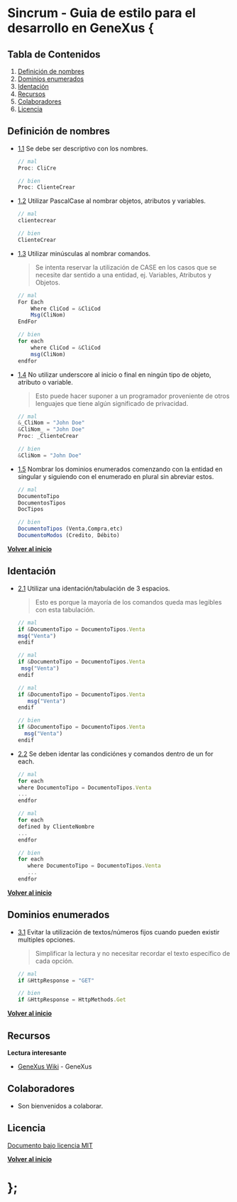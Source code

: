 # Sincrum - Guia de estilo para el desarrollo en GeneXus {

## Tabla de Contenidos

  1. [Definición de nombres](#definición-de-nombres)
  1. [Dominios enumerados](#dominios-enumerados)
  1. [Identación](#identación)
  1. [Recursos](#recursos)
  1. [Colaboradores](#colaboradores)
  1. [Licencia](#licencia)

## Definición de nombres

  <a name="naming--descriptive"></a><a name="1.1"></a>
  - [1.1](#naming--descriptive) Se debe ser descriptivo con los nombres.

    ```javascript
    // mal
    Proc: CliCre

    // bien
    Proc: ClienteCrear
    ```

  <a name="naming--camelCase"></a><a name="1.2"></a>
  - [1.2](#naming--PascalCase) Utilizar PascalCase al nombrar objetos, atributos y variables.

    ```javascript
    // mal
    clientecrear

    // bien
    ClienteCrear
    ```

  <a name="naming--commands"></a><a name="1.3"></a>
  - [1.3](#naming--commands) Utilizar minúsculas al nombrar comandos.
	> Se intenta reservar la utilización de CASE en los casos que se necesite dar sentido a una entidad, ej. Variables, Atributos y Objetos.

    ```javascript
    // mal
    For Each
    	Where CliCod = &CliCod
        Msg(CliNom)
    EndFor

    // bien
    for each
    	where CliCod = &CliCod
        msg(CliNom)
    endfor
    ```

  <a name="naming--leading-underscore"></a><a name="1.4"></a>
  - [1.4](#naming--leading-underscore) No utilizar underscore al inicio o final en ningún tipo de objeto, atributo o variable. 

    > Esto puede hacer suponer a un programador proveniente de otros lenguajes que tiene algún significado de privacidad.

    ```javascript
    // mal
    &_CliNom = "John Doe"
    &CliNom_ = "John Doe"
    Proc: _ClienteCrear

    // bien
    &CliNom = "John Doe"
    ```

  <a name="naming--enums"></a><a name="1.5"></a>
  - [1.5](#naming--enums) Nombrar los dominios enumerados comenzando con la entidad en singular y siguiendo con el enumerado en plural sin abreviar estos.

    ```javascript
    // mal
    DocumentoTipo
    DocumentosTipos
    DocTipos
    
    // bien
    DocumentoTipos (Venta,Compra,etc)
    DocumentoModos (Credito, Débito)
    ```

**[Volver al inicio](#tabla-de-contenidos)**


## Identación
  <a name="enums--use"></a><a name="2.1"></a>
  - [2.1](#enums--use) Utilizar una identación/tabulación de 3 espacios.
    > Esto es porque la mayoría de los comandos queda mas legibles con esta tabulación.

	 ```javascript
    // mal
    if &DocumentoTipo = DocumentoTipos.Venta
    msg("Venta")
    endif

    // mal
    if &DocumentoTipo = DocumentoTipos.Venta
      msg("Venta")
    endif

    // mal
    if &DocumentoTipo = DocumentoTipos.Venta
        msg("Venta")
    endif

    // bien
    if &DocumentoTipo = DocumentoTipos.Venta
       msg("Venta")
    endif
    ```

  <a name="enums--use"></a><a name="2.2"></a>
  - [2.2](#enums--use) Se deben identar las condiciónes y comandos dentro de un for each.

	 ```javascript
    // mal
    for each
    where DocumentoTipo = DocumentoTipos.Venta
    ...
    endfor

    // mal
    for each
    defined by ClienteNombre
    ...
    endfor

    // bien
    for each
    	where DocumentoTipo = DocumentoTipos.Venta
    	...
    endfor
    ```

**[Volver al inicio](#tabla-de-contenidos)**

## Dominios enumerados
  <a name="enums--use"></a><a name="3.1"></a>
  - [3.1](#enums--use) Evitar la utilización de textos/números fijos cuando pueden existir multiples opciones.
    > Simplificar la lectura y no necesitar recordar el texto específico de cada opción.

    ```javascript
    // mal
    if &HttpResponse = "GET"
    
    // bien
    if &HttpResponse = HttpMethods.Get
    ```

**[Volver al inicio](#tabla-de-contenidos)**

## Recursos

**Lectura interesante**

  - [GeneXus Wiki](http://wiki.genexus.com/) - GeneXus

## Colaboradores

  - Son bienvenidos a colaborar.

## Licencia

[Documento bajo licencia MIT](LICENSE)

**[Volver al inicio](#tabla-de-contenidos)**

# };
